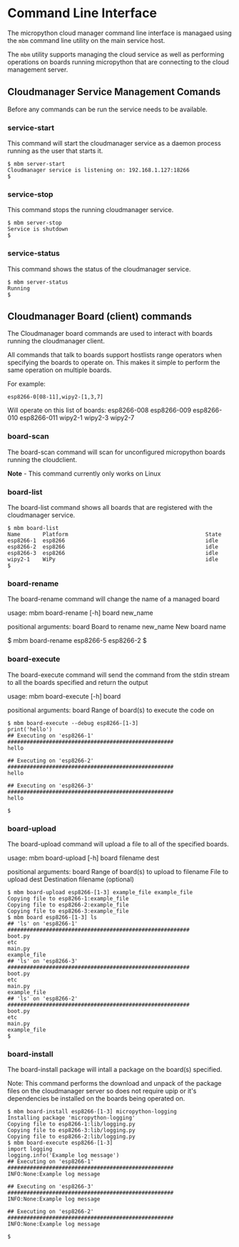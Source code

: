# Command Line Interface

The micropython cloud manager command line interface is managaed using the 
`mbm` command line utility on the main service host.

The `mbm` utility supports managing the cloud service as well as performing 
operations on boards running micropython that are connecting to the cloud 
management server.

## Cloudmanager Service Management Comands

Before any commands can be run the service needs to be available.

### service-start

This command will start the cloudmanager service as a daemon process running 
as the user that starts it.

    $ mbm server-start
    Cloudmanager service is listening on: 192.168.1.127:18266
    $ 
    

### service-stop

This command stops the running cloudmanager service.

    $ mbm server-stop
    Service is shutdown
    $ 

### service-status

This command shows the status of the cloudmanager service.

    $ mbm server-status
    Running
    $ 

## Cloudmanager Board (client) commands

The Cloudmanager board commands are used to interact with boards running the
cloudmanager client.

All commands that talk to boards support hostlists range operators when specifying
the boards to operate on.  This makes it simple to perform the same operation on
multiple boards.

For example:

    esp8266-0[08-11],wipy2-[1,3,7]
    
Will operate on this list of boards:
    esp8266-008
    esp8266-009
    esp8266-010
    esp8266-011
    wipy2-1
    wipy2-3
    wipy2-7


### board-scan

The board-scan command will scan for unconfigured micropython boards running the 
cloudclient.

**Note** - This command currently only works on Linux

### board-list

The board-list command shows all boards that are registered with the cloudmanager 
service.

    $ mbm board-list
    Name       Platform                                           State     
    esp8266-1  esp8266                                            idle      
    esp8266-2  esp8266                                            idle      
    esp8266-3  esp8266                                            idle      
    wipy2-1    WiPy                                               idle      
    $ 

### board-rename

The board-rename command will change the name of a managed board

usage: mbm board-rename [-h] board new_name

positional arguments:
  board       Board to rename
  new_name    New board name
  
  $ mbm board-rename esp8266-5 esp8266-2
  $ 

### board-execute

The board-execute command will send the command from the stdin stream to all the boards specified and return 
the output

usage: mbm board-execute [-h] board

positional arguments:
  board       Range of board(s) to execute the code on

    $ mbm board-execute --debug esp8266-[1-3]
    print('hello')
    ## Executing on 'esp8266-1' ####################################################
    hello
    
    ## Executing on 'esp8266-2' ####################################################
    hello
    
    ## Executing on 'esp8266-3' ####################################################
    hello
    
    $ 

### board-upload

The board-upload command will upload a file to all of the specified boards.

usage: mbm board-upload [-h] board filename dest

positional arguments:
  board       Range of board(s) to upload to
  filename    File to upload
  dest        Destination filename (optional)
  
    $ mbm board-upload esp8266-[1-3] example_file example_file
    Copying file to esp8266-1:example_file
    Copying file to esp8266-2:example_file
    Copying file to esp8266-3:example_file
    $ mbm board esp8266-[1-3] ls
    ## 'ls' on 'esp8266-1' #########################################################
    boot.py
    etc
    main.py
    example_file
    ## 'ls' on 'esp8266-3' #########################################################
    boot.py
    etc
    main.py
    example_file
    ## 'ls' on 'esp8266-2' #########################################################
    boot.py
    etc
    main.py
    example_file
    $ 

### board-install

The board-install package will intall a package on the board(s) specified. 

Note: This command performs the download and unpack of the package files on the
      cloudmanager server so does not require upip or it's dependencies be installed
      on the boards being operated on.
      
    $ mbm board-install esp8266-[1-3] micropython-logging
    Installing package 'micropython-logging'
    Copying file to esp8266-1:lib/logging.py
    Copying file to esp8266-3:lib/logging.py
    Copying file to esp8266-2:lib/logging.py
    $ mbm board-execute esp8266-[1-3]
    import logging
    logging.info('Example log message')
    ## Executing on 'esp8266-1' ####################################################
    INFO:None:Example log message
    
    ## Executing on 'esp8266-3' ####################################################
    INFO:None:Example log message
    
    ## Executing on 'esp8266-2' ####################################################
    INFO:None:Example log message
    
    $ 

